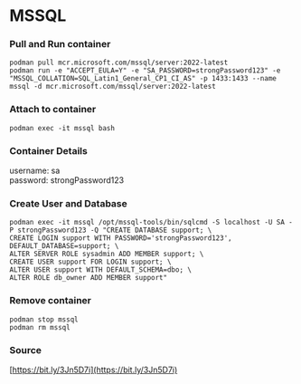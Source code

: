 # MSSQL
### Pull and Run container
```
podman pull mcr.microsoft.com/mssql/server:2022-latest
podman run -e "ACCEPT_EULA=Y" -e "SA_PASSWORD=strongPassword123" -e "MSSQL_COLLATION=SQL_Latin1_General_CP1_CI_AS" -p 1433:1433 --name mssql -d mcr.microsoft.com/mssql/server:2022-latest
```

### Attach to container
```
podman exec -it mssql bash
```

### Container Details
username: sa   
password: strongPassword123  

### Create User and Database
```
podman exec -it mssql /opt/mssql-tools/bin/sqlcmd -S localhost -U SA -P strongPassword123 -Q "CREATE DATABASE support; \
CREATE LOGIN support WITH PASSWORD='strongPassword123', DEFAULT_DATABASE=support; \
ALTER SERVER ROLE sysadmin ADD MEMBER support; \
CREATE USER support FOR LOGIN support; \
ALTER USER support WITH DEFAULT_SCHEMA=dbo; \
ALTER ROLE db_owner ADD MEMBER support"
```

### Remove container
```
podman stop mssql
podman rm mssql
```

### Source
[https://bit.ly/3Jn5D7i](https://bit.ly/3Jn5D7i)  
